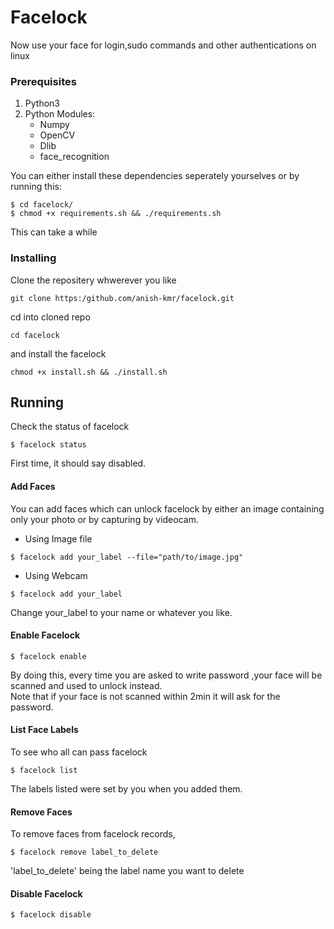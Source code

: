# Facelock

Now use your face for login,sudo commands and other authentications on linux

### Prerequisites

1. Python3
2. Python Modules:
   - Numpy
   - OpenCV
   - Dlib
   - face_recognition 
     
You can either install these dependencies seperately yourselves or by running this:
```
$ cd facelock/
$ chmod +x requirements.sh && ./requirements.sh
```
This can take a while

### Installing
Clone the repositery whwerever you like
```
git clone https:/github.com/anish-kmr/facelock.git
```
cd into cloned repo

```
cd facelock
```
and install the facelock
```
chmod +x install.sh && ./install.sh
```

## Running
Check the status of facelock
```
$ facelock status
```
First time, it should say disabled.
#### Add Faces
You can add faces which can unlock facelock by either an image containing only your photo or by capturing by videocam.
- Using Image file
```
$ facelock add your_label --file="path/to/image.jpg"
```
- Using Webcam 
```
$ facelock add your_label 
```
Change your_label to your name or whatever you like.

#### Enable Facelock
```
$ facelock enable
```
By doing this, every time you are asked to write password ,your face will be scanned and used to unlock instead.<br>
Note that if your face is not scanned within 2min it will ask for the password.

#### List Face Labels
To see who all can pass facelock 
```
$ facelock list
```
The labels listed were set by you when you added them.

#### Remove Faces
To remove faces from facelock records, 
```
$ facelock remove label_to_delete
```
'label_to_delete' being the label name you want to delete

#### Disable Facelock
```
$ facelock disable
```
